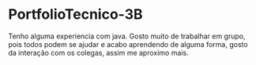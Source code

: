  # PortfolioTecnico-3B
 Tenho alguma experiencia com java.
 Gosto muito de trabalhar em grupo, pois todos podem se ajudar e acabo aprendendo de alguma forma, gosto da interação com os colegas, assim me aproximo mais.
